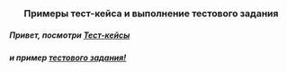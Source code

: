 <h3 align='center'> Примеры тест-кейса и выполнение тестового задания</h3>

<h5 align="left">Привет, посмотри <a href="https://docs.google.com/spreadsheets/d/19QcvH3hf-l-VyyjBmwf3PViHEoR6zt7Wj9RiTFow-Fg/edit#gid=306401338" target="_blank">Тест-кейсы</a> </h5>
<h5 align="left">и пример <a href="https://docs.google.com/spreadsheets/d/19QcvH3hf-l-VyyjBmwf3PViHEoR6zt7Wj9RiTFow-Fg/edit#gid=306401338" target="_blank">тестового задания!</a> </h5>
